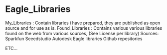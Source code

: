 # Eagle_Libraries
My_Libraries : Contain libraries i have prepared, they are published as open source and for use as is.
Found_Libraries : Contains various various libraries found on the web from various sources, 
(See License per library)
Sources:
Sparkfun
Seeedstudio
Autodesk Eagle libraries
Github repesitories

ETC...
